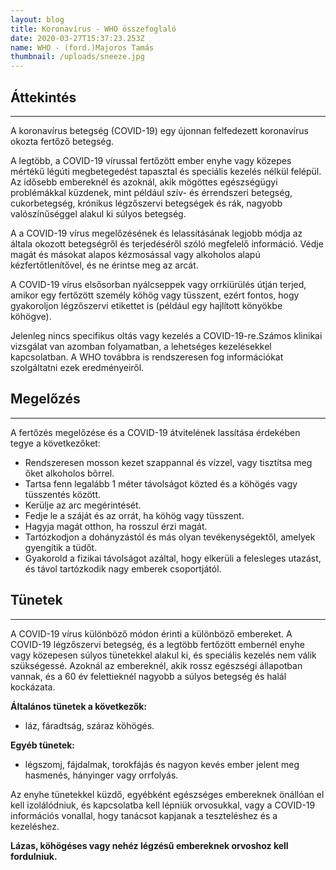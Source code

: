 ```yaml
---
layout: blog
title: Koronavírus - WHO összefoglaló
date: 2020-03-27T15:37:23.253Z
name: WHO - (ford.)Majoros Tamás
thumbnail: /uploads/sneeze.jpg
---
```

## **Áttekintés**
- - -

A koronavírus betegség (COVID-19) egy újonnan felfedezett koronavírus okozta fertőző betegség.

A legtöbb, a COVID-19 vírussal fertőzött ember enyhe vagy közepes mértékű légúti megbetegedést tapasztal és speciális kezelés nélkül felépül. Az idősebb embereknél és azoknál, akik mögöttes egészségügyi problémákkal küzdenek, mint például szív- és érrendszeri betegség, cukorbetegség, krónikus légzőszervi betegségek és rák, nagyobb valószínűséggel alakul ki súlyos betegség.

A a COVID-19 vírus megelőzésének és lelassításának legjobb módja az általa okozott betegségről és terjedéséről szóló megfelelő információ. Védje magát és másokat alapos kézmosással vagy alkoholos alapú kézfertőtlenítővel, és ne érintse meg az arcát.

A COVID-19 vírus elsősorban nyálcseppek vagy orrkiürülés útján terjed, amikor egy fertőzött személy köhög vagy tüsszent, ezért fontos, hogy gyakoroljon légzőszervi etikettet is (például egy hajlított könyökbe köhögve).

Jelenleg nincs specifikus oltás vagy kezelés a COVID-19-re.Számos klinikai vizsgálat van azomban folyamatban, a lehetséges kezelésekkel kapcsolatban. A WHO továbbra is rendszeresen fog információkat szolgáltatni ezek eredményeiről.



## **Megelőzés**
- - -

A fertőzés megelőzése és a COVID-19 átvitelének lassítása érdekében tegye a következőket:

* Rendszeresen mosson kezet szappannal és vízzel, vagy tisztítsa meg őket alkoholos bõrrel.
* Tartsa fenn legalább 1 méter távolságot közted és a köhögés vagy tüsszentés között.
* Kerülje az arc megérintését.
* Fedje le a száját és az orrát, ha köhög vagy tüsszent.
* Hagyja magát otthon, ha rosszul érzi magát.
* Tartózkodjon a dohányzástól és más olyan tevékenységektől, amelyek gyengítik a tüdőt.
* Gyakorold a fizikai távolságot azáltal, hogy elkerüli a felesleges utazást, és távol tartózkodik nagy emberek csoportjától.



## **Tünetek**
- - -

A COVID-19 vírus különböző módon érinti a különböző embereket. A COVID-19 légzőszervi betegség, és a legtöbb fertőzött embernél enyhe vagy közepesen súlyos tünetekkel alakul ki, és speciális kezelés nem válik  szükségessé. Azoknál az embereknél, akik rossz egészségi állapotban vannak, és a 60 év felettieknél nagyobb a súlyos betegség és halál kockázata.

**Általános tünetek a következők:**

* láz, fáradtság, száraz köhögés.

**Egyéb tünetek:**

* légszomj, fájdalmak, torokfájás és nagyon kevés ember jelent meg hasmenés, hányinger vagy orrfolyás.

Az enyhe tünetekkel küzdő, egyébként egészséges embereknek önállóan el kell izolálódniuk, és kapcsolatba kell lépniük orvosukkal, vagy a COVID-19 információs vonallal, hogy tanácsot kapjanak a teszteléshez és a kezeléshez.

**Lázas, köhögéses vagy nehéz légzésű embereknek orvoshoz kell fordulniuk.**